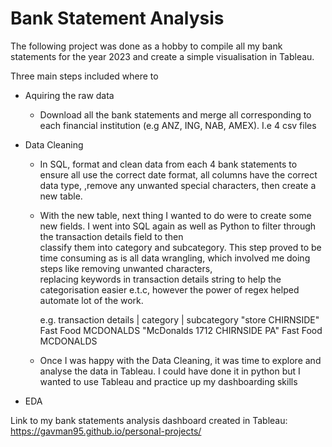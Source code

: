 # Bank Statement Analysis

The following project was done as a hobby to compile all my bank statements for the year 2023 and create a simple visualisation in Tableau.

Three main steps included where to 
* Aquiring the raw data
  * Download all the bank statements and merge all corresponding to each financial institution (e.g ANZ, ING, NAB, AMEX). I.e 4 csv files
    
* Data Cleaning
  * In SQL, format and clean data from each 4 bank statements to ensure all use the correct date format, all columns have the correct data type,
    ,remove any unwanted special characters, then create a new table.
    
  * With the new table, next thing I wanted to do were to create some new fields. I went into SQL again as well as Python to filter through the transaction details field to then   
    classify them into category and subcategory. This step proved to be time consuming as is all data wrangling, which involved me doing steps like removing unwanted characters,   
    replacing keywords in transaction details string to help the categorisation easier e.t.c, however the power of regex helped automate lot of the work.

    e.g. transaction details         | category      | subcategory
         "store CHIRNSIDE"              Fast Food       MCDONALDS
         "McDonalds 1712 CHIRNSIDE PA"   Fast Food      MCDONALDS
    
  * Once I was happy with the Data Cleaning, it was time to explore and analyse the data in Tableau. I could have done it in python but I wanted to use Tableau and practice up my 
    dashboarding skills
  
* EDA
  
Link to my bank statements analysis dashboard created in Tableau:
https://gavman95.github.io/personal-projects/
